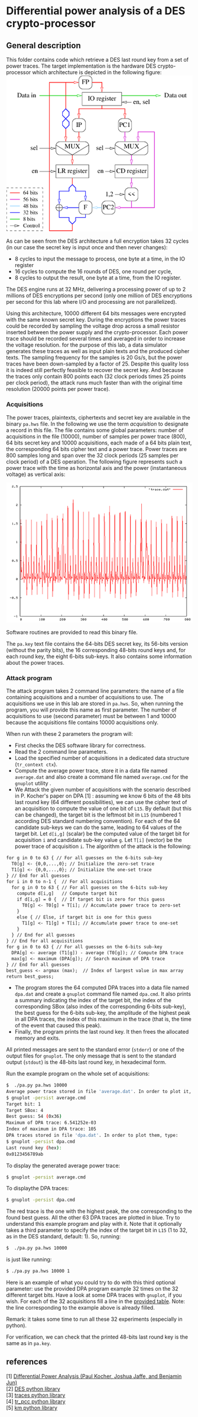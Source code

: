 # Differential power analysis of a DES crypto-processor

## General description

This folder contains code which retrieve a DES last round key from a set of power traces. The target implementation is the hardware DES crypto-processor which architecture is depicted in the following figure: 
![DES architecture]

As can be seen from the DES architecture a full encryption takes 32 cycles (in our case the secret key is input once and then never changes):

* 8 cycles to input the message to process, one byte at a time, in the IO register
* 16 cycles to compute the 16 rounds of DES, one round per cycle,
* 8 cycles to output the result, one byte at a time, from the IO register.


The DES engine runs at 32 MHz, delivering a processing power of up to 2 millions of DES encryptions per second (only one million of DES encryptions per second for this lab where I/O and processing are not parallelized).

Using this architecture, 10000 different 64 bits messages were encrypted with the same known secret key. During the encryptions the power traces could be recorded by sampling the voltage drop across a small resistor inserted between the power supply and the crypto-processor.
Each power trace should be recorded several times and averaged in order to increase the voltage resolution.
for the purpose of this lab, a data simulator generates these traces as well as input plain texts and the produced cipher texts.
The sampling frequency for the samples is 20 Gs/s, but the power traces have been down-sampled by a factor of 25. Despite this quality loss it is indeed still perfectly feasible to recover the secret key. And because the traces only contain 800 points each (32 clock periods times 25 points per clock period), the attack runs much faster than with the original time resolution (20000 points per power trace). 


### Acquisitions

The power traces, plaintexts, ciphertexts and secret key are available in the binary `pa.hws` file. In the following we use the term _acquisition_ to designate a record in this file. The file contains some global parameters: number of acquisitions in the file (10000), number of samples per power trace (800), 64 bits secret key and 10000 acquisitions, each made of a 64 bits plain text, the corresponding 64 bits cipher text and a power trace. Power traces are 800 samples long and span over the 32 clock periods (25 samples per clock period) of a DES operation. The following figure represents such a power trace with the time as horizontal axis and the power (instantaneous voltage) as vertical axis:

![A power trace]

Software routines are provided to read this binary file.

The `pa.key` text file contains the 64-bits DES secret key, its 56-bits version (without the parity bits), the 16 corresponding 48-bits round keys and, for each round key, the eight 6-bits sub-keys. It also contains some information about the power traces.

### Attack program
The attack program takes 2 command line parameters: the name of a file containing acquisitions and a number of acquisitions to use. The acquisitions we use in this lab are stored in `pa.hws`. So, when running the program, you will provide this name as first parameter. The number of acquisitions to use (second parameter) must be between 1 and 10000 because the acquisitions file contains 10000 acquisitions only.

When run with these 2 parameters the program will:
* First checks the DES software library for correctness.
* Read the 2 command line parameters.
* Load the specified number of acquisitions in a dedicated data structure (`tr_context ctx`).
* Compute the average power trace, store it in a data file named `average.dat` and also create a command file named `average.cmd` for the `gnuplot` utility .
* We Attack the given number of acquisitions with the scenario described in P. Kocher's paper on DPA [1] : assuming we know 6 bits of the 48 bits last round key (64 different possibilities), we can use the cipher text of an acquisition to compute the value of one bit of `L15`. By default (but this can be changed), the target bit is the leftmost bit in `L15` (numbered 1 according DES standard numbering convention). For each of the 64 candidate sub-keys we can do the same, leading to 64 values of the target bit. Let `d[i,g]` (scalar) be the computed value of the target bit for acquisition `i` and candidate sub-key value `g`. Let `T[i]` (vector) be the power trace of acquisition `i`. The algorithm of the attack is the following:

```
for g in 0 to 63 { // For all guesses on the 6-bits sub-key
  T0[g] <- {0,0,...,0}; // Initialize the zero-set trace
  T1[g] <- {0,0,...,0}; // Initialize the one-set trace
} // End for all guesses
for i in 0 to n-1 {  // For all acquisitions
  for g in 0 to 63 { // For all guesses on the 6-bits sub-key
    compute d[i,g]   // Compute target bit
    if d[i,g] = 0 {  // If target bit is zero for this guess
      T0[g] <- T0[g] + T[i]; // Accumulate power trace to zero-set
    }
    else { // Else, if target bit is one for this guess
      T1[g] <- T1[g] + T[i]; // Accumulate power trace to one-set
    }
  } // End for all guesses
} // End for all acquisitions
for g in 0 to 63 { // For all guesses on the 6-bits sub-key
  DPA[g] <- average (T1[g]) - average (T0[g]); // Compute DPA trace
  max[g] <- maximum (DPA[g]); // Search maximum of DPA trace
} // End for all guesses
best_guess <- argmax (max);  // Index of largest value in max array
return best_guess;
```

* The program stores the 64 computed DPA traces into a data file named `dpa.dat` and create a `gnuplot` command file named `dpa.cmd`. It also prints a summary indicating the index of the target bit, the index of the corresponding SBox (also index of the corresponding 6-bits sub-key), the best guess for the 6-bits sub-key, the amplitude of the highest peak in all DPA traces, the index of this maximum in the trace (that is, the time of the event that caused this peak).
* Finally, the program prints the last round key. It then frees the allocated memory and exits.

All printed messages are sent to the standard error (`stderr`) or one of the output files for `gnuplot`. The only message that is sent to the standard output (`stdout`) is the 48-bits last round key, in hexadecimal form.

Run the example program on the whole set of acquisitions:
```bash
$  ./pa.py pa.hws 10000
Average power trace stored in file 'average.dat'. In order to plot it, type:
$ gnuplot -persist average.cmd
Target bit: 1
Target SBox: 4
Best guess: 54 (0x36)
Maximum of DPA trace: 6.541252e-03
Index of maximum in DPA trace: 105
DPA traces stored in file 'dpa.dat'. In order to plot them, type:
$ gnuplot -persist dpa.cmd
Last round key (hex):
0x0123456789ab
```

To display the generated average power trace:

```bash
$ gnuplot -persist average.cmd
```
To displaythe DPA traces:

```bash
$ gnuplot -persist dpa.cmd
```

The red trace is the one with the highest peak, the one corresponding to the found best guess. All the other 63 DPA traces are plotted in blue. 
Try to understand this example program and play with it. Note that it optionally takes a third parameter to specify the index of the target bit in `L15` (1 to 32, as in the DES standard, default: 1). So, running:

```bash
$  ./pa.py pa.hws 10000
```

is just like running:

```bash
$ ./pa.py pa.hws 10000 1
```

Here is an example of what you could try to do with this third optional parameter: use the provided DPA program example 32 times on the 32 different target bits. Have a look at some DPA traces with `gnuplot`, if you wish. For each of the 32 acquisitions fill a line in the [provided table]. Note: the line corresponding to the example above is already filled.

Remark:  it takes some time to run all these 32 experiments (especially in python).


For verification, we can check that the printed 48-bits last round key is the same as in `pa.key`.


## references
[1] [Differential Power Analysis (Paul Kocher, Joshua Jaffe, and Benjamin Jun)] \
[2] [DES python library] \
[3] [traces python library] \
[4] [tr_pcc python library] \
[5] [km python library] 

[A power trace]: ../doc/trace.png

[DES architecture]: ../doc/des_architecture.png

[provided table]: ../doc/des_pa_table.pdf
[Differential Power Analysis (Paul Kocher, Joshua Jaffe, and Benjamin Jun)]: https://42xtjqm0qj0382ac91ye9exr-wpengine.netdna-ssl.com/wp-content/uploads/2015/08/DPA.pdf 

[DES python library]: http://soc.eurecom.fr/HWSec/doc/pa/python/des.html 
[traces python library]: http://soc.eurecom.fr/HWSec/doc/pa/python/traces.html 
[tr_pcc python library]: http://soc.eurecom.fr/HWSec/doc/pa/python/tr_pcc.html 
[km python library]: http://soc.eurecom.fr/HWSec/doc/pa/python/km.html 
<!-- vim: set tabstop=4 softtabstop=4 shiftwidth=4 noexpandtab textwidth=0: -->
